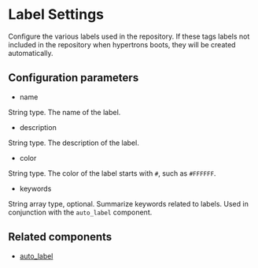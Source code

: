 # Label Settings

Configure the various labels used in the repository. If these tags labels not included in the repository when hypertrons boots, they will be created automatically.

## Configuration parameters

- name

String type. The name of the label.

- description

String type. The description of the label.

- color

String type. The color of the label starts with `#`, such as `#FFFFFF`.

- keywords

String array type, optional. Summarize keywords related to labels. Used in conjunction with the `auto_label` component.

## Related components

- [auto_label](/component/auto_label.md)
